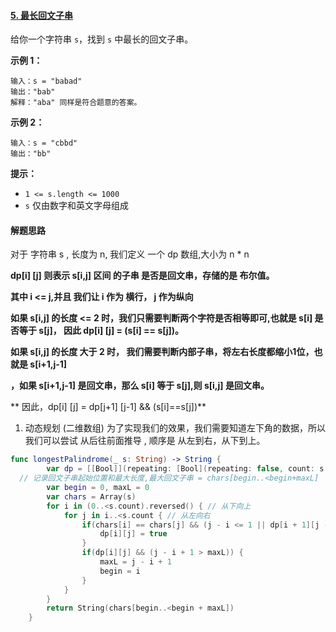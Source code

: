 #### [5. 最长回文子串](https://leetcode.cn/problems/longest-palindromic-substring/)

给你一个字符串 `s`，找到 `s` 中最长的回文子串。

 

**示例 1：**

```
输入：s = "babad"
输出："bab"
解释："aba" 同样是符合题意的答案。
```

**示例 2：**

```
输入：s = "cbbd"
输出："bb"
```

 

**提示：**

- `1 <= s.length <= 1000`
- `s` 仅由数字和英文字母组成





#### 解题思路

对于 字符串 s , 长度为 n, 我们定义 一个 dp 数组,大小为 n * n

**dp[i] [j] 则表示 s[i,j] 区间 的子串 是否是回文串，存储的是 布尔值。**

**其中 i <= j,并且 我们让 i 作为 横行， j 作为纵向**

**如果 s[i,j] 的长度 <= 2 时，我们只需要判断两个字符是否相等即可,也就是 s[i] 是否等于 s[j]， 因此 dp[i] [j] = (s[i] == s[j])。**

**如果 s[i,j] 的长度 大于 2 时， 我们需要判断内部子串，将左右长度都缩小1位，也就是 s[i+1,j-1]**

**，如果 s[i+1,j-1] 是回文串，那么 s[i] 等于 s[j],则 s[i,j] 是回文串。**

** 因此，dp[i] [j] = dp[j+1] [j-1] && (s[i]==s[j])**

1. 动态规划 (二维数组)
为了实现我们的效果，我们需要知道左下角的数据，所以我们可以尝试 从后往前面推导 , 顺序是 从左到右，从下到上。

```swift
func longestPalindrome(_ s: String) -> String {
        var dp = [[Bool]](repeating: [Bool](repeating: false, count: s.count), count: s.count)
  // 记录回文子串起始位置和最大长度,最大回文子串 = chars[begin..<begin+maxL]
        var begin = 0, maxL = 0
        var chars = Array(s)
        for i in (0..<s.count).reversed() { // 从下向上
            for j in i..<s.count { // 从左向右
                if(chars[i] == chars[j] && (j - i <= 1 || dp[i + 1][j - 1])) {
                    dp[i][j] = true
                }
                if(dp[i][j] && (j - i + 1 > maxL)) {
                    maxL = j - i + 1
                    begin = i
                }
            }
        }
        return String(chars[begin..<begin + maxL])
    }
```

